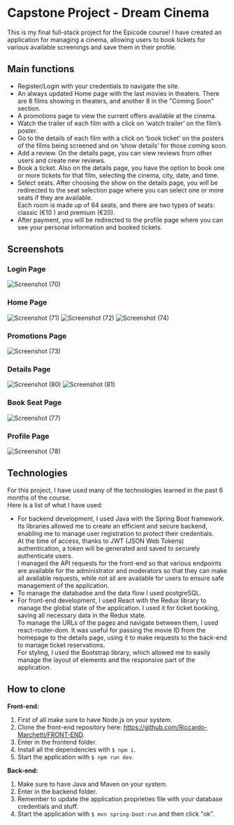 # Capstone Project - Dream Cinema
This is my final full-stack project for the Epicode course!
I have created an application for managing a cinema, allowing users to book tickets for various available screenings and save them in their profile.

## Main functions
- Register/Login with your credentials to navigate the site.  
- An always updated Home page with the last movies in theaters.
There are 8 films showing in theaters, and another 8 in the "Coming Soon" section.  
- A promotions page to view the current offers available at the cinema.  
- Watch the trailer of each film with a click on ‘watch trailer’ on the film’s poster.  
- Go to the details of each film with a click on ‘book ticket’ on the posters of the films being screened and on ‘show details’ for those coming soon.    
- Add a review. On the details page, you can view reviews from other users and create new reviews.  
- Book a ticket. Also on the details page, you have the option to book one or more tickets for that film, selecting the cinema, city, date, and time.  
- Select seats. After choosing the show on the details page, you will be redirected to the seat selection page where you can select one or more seats if they are available. <br /> Each room is made up of 64 seats, and there are two types of seats: classic (€10 ) and premium (€20).  
- After payment, you will be redirected to the profile page where you can see your personal information and booked tickets.
## Screenshots
### Login Page
![Screenshot (70)](https://github.com/Riccardo-Marchetti/Capstone_project/assets/151193857/76d73c9f-abb2-4419-8780-f687670a24bd)
### Home Page
![Screenshot (71)](https://github.com/Riccardo-Marchetti/Capstone_project/assets/151193857/e8b6ee73-3d82-482d-9139-99ebce31af4f)
![Screenshot (72)](https://github.com/Riccardo-Marchetti/Capstone_project/assets/151193857/15c473ae-6814-4d38-96d2-8a64bdbf9fff)
![Screenshot (74)](https://github.com/Riccardo-Marchetti/Capstone_project/assets/151193857/6844f9cf-6771-4396-880e-16c98003c87a)
### Promotions Page
![Screenshot (73)](https://github.com/Riccardo-Marchetti/Capstone_project/assets/151193857/3a99868e-038a-41f2-aa85-c1342f2b464c)
### Details Page
![Screenshot (80)](https://github.com/Riccardo-Marchetti/Capstone_project/assets/151193857/d1bf3dd3-ca11-4333-934f-056d4c83f912)
![Screenshot (81)](https://github.com/Riccardo-Marchetti/Capstone_project/assets/151193857/1675e71e-a44d-459c-8f14-32049cfa5e57)

### Book Seat Page
![Screenshot (77)](https://github.com/Riccardo-Marchetti/Capstone_project/assets/151193857/808ee5e4-1527-4ed7-9d48-370b0a32b6be)
### Profile Page
![Screenshot (78)](https://github.com/Riccardo-Marchetti/Capstone_project/assets/151193857/be97a7f4-064a-4158-8ff2-e07c764ef290)



## Technologies
For this project, I have used many of the technologies learned in the past 6 months of the course. <br /> Here is a list of what I have used:  
- For backend development, I used Java with the Spring Boot framework. Its libraries allowed me to create an efficient and secure backend, enabling me to manage user registration to protect their credentials. <br /> At the time of access, thanks to JWT (JSON Web Tokens) authentication, a token will be generated and saved to securely authenticate users. <br /> I managed the API requests for the front-end so that various endpoints are available for the administrator and moderators so that they can make all available requests, while not all are available for users to ensure safe management of the application.  
- To manage the databadse and the data flow I used postgreSQL.  
- For front-end development, I used React with the Redux library to manage the global state of the application. I used it for ticket booking, saving all necessary data in the Redux state. <br /> To manage the URLs of the pages and navigate between them, I used react-router-dom. It was useful for passing the movie ID from the homepage to the details page, using it to make requests to the back-end to manage ticket reservations. <br /> For styling, I used the Bootstrap library, which allowed me to easily manage the layout of elements and the responsive part of the application.
## How to clone
**Front-end:**
1. First of all make sure to have Node.js on your system.
2. Clone the front-end repository here: https://github.com/Riccardo-Marchetti/FRONT-END.
3. Enter in the frontend folder.
4. Install all the dependencies with `$ npm i`.
5. Start the application with `$ npm run dev`.

**Back-end:**
1. Make sure to have Java and Maven on your system.
2. Enter in the backend folder.
3. Remember to update the application.proprieties file with your database credentials and stuff.
4. Start the application with `$ mvn spring-boot:run` and then click "ok".
